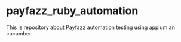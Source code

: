 # payfazz_ruby_automation
This is repository about Payfazz automation testing using appium an cucumber
